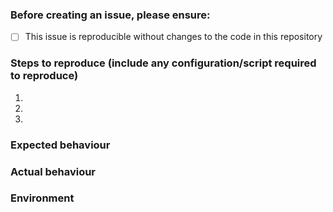 
<!-- Welcome to the issues section if it's your first time! -->

### Before creating an issue, please ensure:
- [ ] This issue is reproducible without changes to the code in this repository

### Steps to reproduce (include any configuration/script required to reproduce)
1.
2.
3.

### Expected behaviour
<!-- Tell us what should happen -->

### Actual behaviour
<!-- Tell us what happens instead -->

### Environment
<!-- If the issue is environment specific (e.g. compiling errors), include
     name and version of the operating system and compiler you are using. -->
